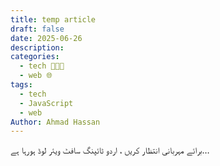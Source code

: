 ```yaml
---
title: temp article
draft: false
date: 2025-06-26
description: 
categories:
  - tech 👨🏻‍💻
  - web 🌐
tags:
  - tech
  - JavaScript
  - web
Author: Ahmad Hassan
---
```


<span lang="ur">برائے مہربانی انتظار کریں ، اردو ٹائپنگ سافٹ ویئر لوڈ ہورہا ہے…</span>